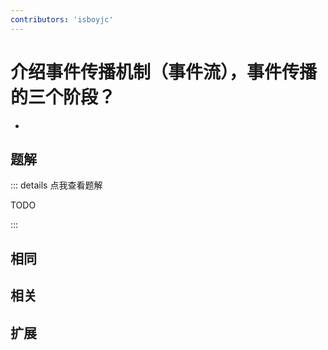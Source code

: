 ```yaml
---
contributors: 'isboyjc'
---
```


# 介绍事件传播机制（事件流），事件传播的三个阶段？

- 



## 题解

::: details 点我查看题解

  TODO

:::



## 相同


## 相关


## 扩展

